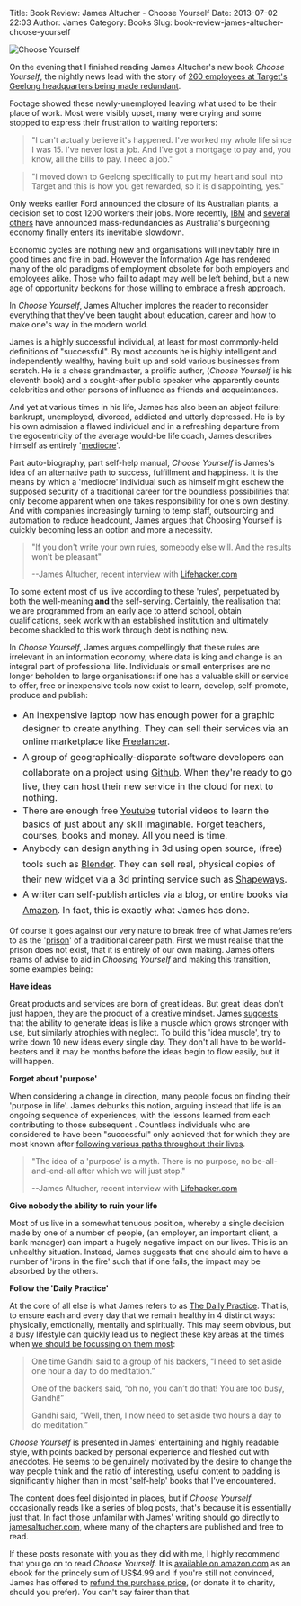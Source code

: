 Title: Book Review: James Altucher - Choose Yourself
Date: 2013-07-02 22:03
Author: James 
Category: Books
Slug: book-review-james-altucher-choose-yourself

![Choose Yourself][]

On the evening that I finished reading James Altucher's new book *Choose
Yourself*, the nightly news lead with the story of [260 employees at
Target's Geelong headquarters being made redundant][Target].

Footage showed these newly-unemployed leaving what used to be their
place of work. Most were visibly upset, many were crying and some
stopped to express their frustration to waiting reporters:

> "I can't actually believe it's happened. I've worked my whole life
> since I was 15. I've never lost a job. And I've got a mortgage to pay
> and, you know, all the bills to pay. I need a job."

> "I moved down to Geelong specifically to put my heart and soul into
> Target and this is how you get rewarded, so it is disappointing, yes."

Only weeks earlier Ford announced the closure of its Australian plants,
a decision set to cost 1200 workers their jobs. More recently, [IBM][]
and [several others][] have announced mass-redundancies as Australia's
burgeoning economy finally enters its inevitable slowdown.

Economic cycles are nothing new and organisations will inevitably hire
in good times and fire in bad. However the Information Age has rendered
many of the old paradigms of employment obsolete for both employers and
employees alike. Those who fail to adapt may well be left behind, but a
new age of opportunity beckons for those willing to embrace a fresh
approach.

In *Choose Yourself*, James Altucher implores the reader to reconsider
everything that they've been taught about education, career and how to
make one's way in the modern world.<!--more-->

James is a highly successful individual, at least for most commonly-held
definitions of "successful". By most accounts he is highly intelligent
and independently wealthy, having built up and sold various businesses
from scratch. He is a chess grandmaster, a prolific author, (*Choose
Yourself* is his eleventh book) and a sought-after public speaker who
apparently counts celebrities and other persons of influence as friends
and acquaintances.

And yet at various times in his life, James has also been an abject
failure: bankrupt, unemployed, divorced, addicted and utterly depressed.
He is by his own admission a flawed individual and in a refreshing
departure from the egocentricity of the average would-be life coach,
James describes himself as entirely '[mediocre][]'.

Part auto-biography, part self-help manual, *Choose Yourself* is James's
idea of an alternative path to success, fulfillment and happiness. It is
the means by which a 'mediocre' individual such as himself might eschew
the supposed security of a traditional career for the boundless
possibilities that only become apparent when one takes responsibility
for one's own destiny. And with companies increasingly turning to temp
staff, outsourcing and automation to reduce headcount, James argues that
Choosing Yourself is quickly becoming less an option and more
a necessity.

> "If you don't write your own rules, somebody else will. And the
> results won't be pleasant"
>
> --James Altucher, recent interview with [Lifehacker.com][]

To some extent most of us live according to these 'rules', perpetuated
by both the well-meaning **and** the self-serving. Certainly, the
realisation that we are programmed from an early age to attend school,
obtain qualifications, seek work with an established institution and
ultimately become shackled to this work through debt is nothing new.

In *Choose Yourself*, James argues compellingly that these rules are
irrelevant in an information economy, where data is king and change is
an integral part of professional life. Individuals or small enterprises
are no longer beholden to large organisations: if one has a valuable
skill or service to offer, free or inexpensive tools now exist to learn,
develop, self-promote, produce and publish:

-   <span style="line-height: 1.714285714; font-size: 1rem;">An
    inexpensive laptop now has enough power for a graphic designer to
    create anything. They can sell their services via an online
    marketplace like [Freelancer][].</span>
-   <span style="line-height: 1.714285714; font-size: 1rem;">A group of
    geographically-disparate software developers can collaborate on a
    project using [Github][]. When they're ready to go live, they can
    host their new service in the cloud for next to nothing.</span>
-   <span style="line-height: 1.714285714; font-size: 1rem;">There are
    enough free [Youtube][] tutorial videos to learn the basics of just
    about any skill imaginable. Forget teachers, courses, books and
    money. All you need is time.</span>
-   <span style="line-height: 1.714285714; font-size: 1rem;">Anybody can
    design anything in 3d using open source, (free) tools such as
    [Blender][]. They can sell real, physical copies of their new widget
    via a 3d printing service such as [Shapeways][].</span>
-   <span style="line-height: 1.714285714; font-size: 1rem;">A writer
    can self-publish articles via a blog, or entire books via
    [Amazon][]. In fact, this is exactly what James has done.</span>

Of course it goes against our very nature to break free of what James
refers to as the '[prison][]' of a traditional career path. First we
must realise that the prison does not exist, that it is entirely of our
own making. James offers reams of advise to aid in *Choosing Yourself*
and making this transition, some examples being:

**Have ideas**

Great products and services are born of great ideas. But great ideas
don't just happen, they are the product of a creative mindset. James
[suggests][] that the ability to generate ideas is like a muscle which
grows stronger with use, but similarly atrophies with neglect. To build
this 'idea muscle', try to write down 10 new ideas every single day.
They don't all have to be world-beaters and it may be months before the
ideas begin to flow easily, but it will happen.

**Forget about 'purpose'**

When considering a change in direction, many people focus on finding
their 'purpose in life'. James debunks this notion, arguing instead that
life is an ongoing sequence of experiences, with the lessons learned
from each contributing to those subsequent . Countless individuals who
are considered to have been "successful" only achieved that for which
they are most known after [following various paths throughout their
lives][].

> "The idea of a 'purpose' is a myth. There is no purpose, no
> be-all-and-end-all after which we will just stop."
>
> --James Altucher, recent interview with [Lifehacker.com][]

**Give nobody the ability to ruin your life**

Most of us live in a somewhat tenuous position, whereby a single
decision made by one of a number of people, (an employer, an important
client, a bank manager) can impart a hugely negative impact on our
lives. This is an unhealthy situation. Instead, James suggests that one
should aim to have a number of 'irons in the fire' such that if one
fails, the impact may be absorbed by the others.

**Follow the 'Daily Practice'**

At the core of all else is what James refers to as [The Daily
Practice][]. That is, to ensure each and every day that we remain
healthy in 4 distinct ways: physically, emotionally, mentally and
spiritually. This may seem obvious, but a busy lifestyle can quickly
lead us to neglect these key areas at the times when [we should be
focussing on them most][]:

> One time Gandhi said to a group of his backers, “I need to set aside
> one hour a day to do meditation.”
>
> One of the backers said, “oh no, you can’t do that! You are too busy,
> Gandhi!”
>
> Gandhi said, “Well, then, I now need to set aside two hours a day to
> do meditation.”

*Choose Yourself* is presented in James' entertaining and highly
readable style, with points backed by personal experience and fleshed
out with anecdotes. He seems to be genuinely motivated by the desire to
change the way people think and the ratio of interesting, useful content
to padding is significantly higher than in most 'self-help' books that
I've encountered.

The content does feel disjointed in places, but if *Choose Yourself*
occasionally reads like a series of blog posts, that's because it is
essentially just that. In fact those unfamilar with James' writing
should go directly to [jamesaltucher.com][], where many of the chapters
are published and free to read.

If these posts resonate with you as they did with me, I highly recommend
that you go on to read *Choose Yourself*. It is [available on
amazon.com][] as an ebook for the princely sum of US\$4.99 and if you're
still not convinced, James has offered to [refund the purchase price][],
(or donate it to charity, should you prefer). You can't say fairer than
that.

  [Choose Yourself]: http://www.jamesaltucher.com/wp-content/uploads/2013/05/chooseyourselfbook.jpg
  [Target]: http://www.abc.net.au/news/2013-06-12/target-confirms-up-to-260-jobs-to-go-at-head-office/4747864
  [IBM]: http://www.smh.com.au/it-pro/business-it/ibm-quietly-slashing-australian-jobs-20130619-2oic6.html
  [several others]: http://www.wsws.org/en/articles/2013/06/12/jobs-j12.html
  [mediocre]: http://techcrunch.com/2012/08/19/the-7-habits-of-highly-effective-mediocre-entrepreneurs/
  [Lifehacker.com]: http://lifehacker.com/im-james-altucher-and-this-is-how-i-work-514257641
  [Freelancer]: http://www.freelancer.com.au
  [Github]: http://github.com
  [Youtube]: http://www.youtube.com
  [Blender]: http://www.blender.org
  [Shapeways]: http://www.shapeways.com
  [Amazon]: http://www.amazon.com
  [prison]: http://www.jamesaltucher.com/2012/10/how-to-break-free-from-prison/
  [suggests]: http://www.jamesaltucher.com/2012/04/how-to-have-great-ideas/
  [following various paths throughout their lives]: http://www.jamesaltucher.com/2013/01/finding-your-goal-and-purpose-in-life/
  [The Daily Practice]: http://www.jamesaltucher.com/category/askjames/the-daily-practice/
  [we should be focussing on them most]: http://www.jamesaltucher.com/2012/08/5-things-i-learn-from-gandhi/
  [jamesaltucher.com]: http://www.jamesaltucher.com
  [available on amazon.com]: http://www.amazon.com/Choose-Yourself-ebook/dp/B00CO8D3G4
  [refund the purchase price]: http://www.jamesaltucher.com/2013/06/nobody-has-ever-made-this-offer-before-i-am-paying-people-back-if-they-read-my-book/
